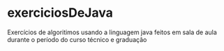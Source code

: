 # exerciciosDeJava
Exercícios de algoritimos usando a linguagem java feitos em sala de aula durante o período do curso técnico e graduação
